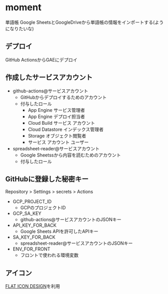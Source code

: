 # moment
単語帳
Google SheetsとGoogleDriveから単語帳の情報をインポートする(ようになりたいな)

## デプロイ
GitHub ActionsからGAEにデプロイ

## 作成したサービスアカウント
- github-actions@サービスアカウント
  - GitHubからデプロイするためのアカウント
  - 付与したロール
    - App Engine サービス管理者
    - App Engine デプロイ担当者
    - Cloud Build サービス アカウント
    - Cloud Datastore インデックス管理者
    - Storage オブジェクト閲覧者
    - サービス アカウント ユーザー
- spreadsheet-reader@サービスアカウント
  - Google Sheetssから内容を読むためのアカウント
  - 付与したロール


## GitHubに登録した秘密キー
Repository > Settings > secrets > Actions
- GCP_PROJECT_ID
  - GCPのプロジェクトID
- GCP_SA_KEY
  - github-actions@サービスアカウントのJSONキー
- API_KEY_FOR_BACK
  - Google Sheets APIを許可したAPIキー
- SA_KEY_FOR_BACK
  - spreadsheet-reader@サービスアカウントのJSONキー
- ENV_FOR_FRONT
  - フロントで使われる環境変数

## アイコン
[FLAT ICON DESIGN](http://flat-icon-design.com/)を利用